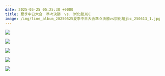 ```yaml
---
date: 2025-05-25 05:25:38 +0000
title: 夏季中日大会　準々決勝　vs. 崇化館JBC
image: /img/line_album_20250525夏季中日大会準々決勝vs崇化館jbc_250613_1.jpg
---
```

![](/img/line_album_20250525夏季中日大会準々決勝vs崇化館jbc_250613_2.jpg)

![](/img/line_album_20250525夏季中日大会準々決勝vs崇化館jbc_250613_3.jpg)

![](/img/line_album_20250525夏季中日大会準々決勝vs崇化館jbc_250613_4.jpg)

![](/img/line_album_20250525夏季中日大会準々決勝vs崇化館jbc_250613_5.jpg)

![](/img/line_album_20250525夏季中日大会準々決勝vs崇化館jbc_250613_6.jpg)
